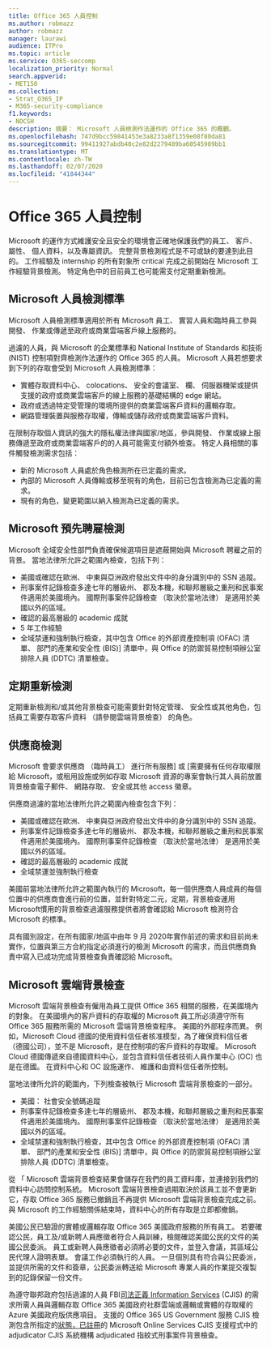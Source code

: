 ```yaml
---
title: Office 365 人員控制
ms.author: robmazz
author: robmazz
manager: laurawi
audience: ITPro
ms.topic: article
ms.service: O365-seccomp
localization_priority: Normal
search.appverid:
- MET150
ms.collection:
- Strat_O365_IP
- M365-security-compliance
f1.keywords:
- NOCSH
description: 摘要： Microsoft 人員檢測作法運作的 Office 365 的概觀。
ms.openlocfilehash: 747d9bcc59841453e3a8233a8f1359e08f80da81
ms.sourcegitcommit: 99411927abdb40c2e82d2279489ba60545989bb1
ms.translationtype: MT
ms.contentlocale: zh-TW
ms.lasthandoff: 02/07/2020
ms.locfileid: "41844344"
---
```

# <a name="office-365-personnel-controls"></a>Office 365 人員控制

Microsoft 的運作方式維護安全且安全的環境會正確地保護我們的員工、 客戶、 屬性、 個人資料，以及專屬資訊。 完整背景檢測程式是不可或缺的要達到此目的。 工作經驗及 internship 的所有對象所 critical 完成之前開始在 Microsoft 工作經驗背景檢測。 特定角色中的目前員工也可能需支付定期重新檢測。

## <a name="the-microsoft-personnel-screening-standard"></a>Microsoft 人員檢測標準

Microsoft 人員檢測標準適用於所有 Microsoft 員工、 實習人員和臨時員工參與開發、 作業或傳遞至政府或商業雲端客戶線上服務的。

過濾的人員，與 Microsoft 的企業標準和 National Institute of Standards 和技術 (NIST) 控制項對齊檢測作法運作的 Office 365 的人員。 Microsoft 人員若想要求到下列的存取會受到 Microsoft 人員檢測標準：

- 實體存取資料中心、 colocations、 安全的會議室、 欄、 伺服器機架或提供支援的政府或商業雲端客戶的線上服務的基礎結構的 edge 網站。
- 政府或透過特定受管理的環境所提供的商業雲端客戶資料的邏輯存取。
- 網路管理裝置與服務存取權，傳輸或儲存政府或商業雲端客戶資料。

在限制存取個人資訊的強大的隱私權法律與國家/地區，參與開發、 作業或線上服務傳遞至政府或商業雲端客戶的的人員可能需支付額外檢查。 特定人員相關的事件觸發檢測需求包括：

- 新的 Microsoft 人員處於角色檢測所在已定義的需求。
- 內部的 Microsoft 人員傳輸或移至現有的角色，目前已包含檢測為已定義的需求。
- 現有的角色，變更範圍以納入檢測為已定義的需求。

## <a name="microsoft-pre-employment-screening"></a>Microsoft 預先聘雇檢測

Microsoft 全域安全性部門負責確保候選項目是遮蔽開始與 Microsoft 聘雇之前的背景。
當地法律所允許之範圍內檢查，包括下列：

- 美國或確認在歐洲、 中東與亞洲政府發出文件中的身分識別中的 SSN 追蹤。
- 刑事案件記錄檢查多達七年的層級州、 郡及本機，和聯邦層級之重刑和民事案件適用於美國境內。 國際刑事案件記錄檢查 （取決於當地法律） 是適用於美國以外的區域。
- 確認的最高層級的 academic 成就
- 5 年工作經驗
- 全域禁運和強制執行檢查，其中包含 Office 的外部資產控制項 (OFAC) 清單、 部門的產業和安全性 (BIS)] 清單中，與 Office 的防禦貿易控制項辦公室排除人員 (DDTC) 清單檢查。

## <a name="periodic-re-screening"></a>定期重新檢測

定期重新檢測和/或其他背景檢查可能需要針對特定管理、 安全性或其他角色，包括員工需要存取客戶資料 （請參閱雲端背景檢查） 的角色。

## <a name="supplier-screening"></a>供應商檢測

Microsoft 會要求供應商 （臨時員工） 進行所有服務] 或 [需要擁有任何存取權限給 Microsoft，或租用設施或例如存取 Microsoft 資源的專案會執行其人員前放置背景檢查電子郵件、 網路存取、 安全或其他 access 徽章。

供應商過濾的當地法律所允許之範圍內檢查包含下列：

- 美國或確認在歐洲、 中東與亞洲政府發出文件中的身分識別中的 SSN 追蹤。
- 刑事案件記錄檢查多達七年的層級州、 郡及本機，和聯邦層級之重刑和民事案件適用於美國境內。 國際刑事案件記錄檢查 （取決於當地法律） 是適用於美國以外的區域。
- 確認的最高層級的 academic 成就
- 全域禁運並強制執行檢查

美國前當地法律所允許之範圍內執行的 Microsoft，每一個供應商人員成員的每個位置中的供應商會進行前的位置，並針對特定二元，定期，背景檢查運用 Microsoft慣用的背景檢查過濾服務提供者將會確認給 Microsoft 檢測符合 Microsoft 的標準。 

具有國別設定，在所有國家/地區中由年 9 月 2020年實作前述的需求和目前尚未實作，位置與第三方合約指定必須進行的檢測 Microsoft 的需求，而且供應商負責中寫入已成功完成背景檢查負責確認給 Microsoft。

## <a name="microsoft-cloud-background-check"></a>Microsoft 雲端背景檢查

Microsoft 雲端背景檢查有僱用為員工提供 Office 365 相關的服務，在美國境內的對象。 在美國境內的客戶資料的存取權的 Microsoft 員工所必須遵守所有 Office 365 服務所需的 Microsoft 雲端背景檢查程序。 美國的外部程序而異。 例如，Microsoft Cloud 德國的使用資料信任者核准模型，為了確保資料信任者 （德國公司），並不是 Microsoft，是在控制項的客戶資料的存取權。 Microsoft Cloud 德國傳遞來自德國資料中心，並包含資料信任者技術人員作業中心 (OC) 也是在德國。 在資料中心和 OC 設施運作、 維護和由資料信任者所控制。

當地法律所允許的範圍內，下列檢查被執行 Microsoft 雲端背景檢查的一部分。

- 美國： 社會安全號碼追蹤
- 刑事案件記錄檢查多達七年的層級州、 郡及本機，和聯邦層級之重刑和民事案件適用於美國境內。 國際刑事案件記錄檢查 （取決於當地法律） 是適用於美國以外的區域。
- 全域禁運和強制執行檢查，其中包含 Office 的外部資產控制項 (OFAC) 清單、 部門的產業和安全性 (BIS)] 清單中，與 Office 的防禦貿易控制項辦公室排除人員 (DDTC) 清單檢查。

從 「 Microsoft 雲端背景檢查結果會儲存在我們的員工資料庫，並連接到我們的資料中心訪問控制系統。 Microsoft 雲端背景檢查過期取決於該員工並不會更新它，存取 Office 365 服務已撤銷且不再提供 Microsoft 雲端背景檢查完成之前。 與 Microsoft 的工作經驗關係結束時，資料中心的所有存取是立即都撤銷。

美國公民已驗證的實體或邏輯存取 Office 365 美國政府服務的所有員工。 若要確認公民，員工及/或新聘人員應徵者符合人員訓練，檢閱確認美國公民的文件的美國公民委派。 員工或新聘人員應徵者必須將必要的文件，並登入會議，其區域公民代理人證明表單。 會議工作必須執行的人員。 一旦個別具有符合與公民委派，並提供所需的文件和簽章，公民委派轉送給 Microsoft 專業人員的作業提交複製到的記錄保留一份文件。

為遵守聯邦政府包括過濾的人員 FBI[司法正義 Information Services](https://www.fbi.gov/services/cjis) (CJIS) 的需求所需人員與邏輯存取 Office 365 美國政府社群雲端或邏輯或實體的存取權的 Azure 美國政府版供應項目。 支援的 Office 365 US Government 服務 CJIS 檢測包含所指定的[狀態，已註冊](https://blogs.office.com/2013/10/23/california-and-microsoft-sign-cjis-security-policy-agreement/)的 Microsoft Online Services CJIS 支援程式中的 adjudicator CJIS 系統機構 adjudicated 指紋式刑事案件背景檢查。
